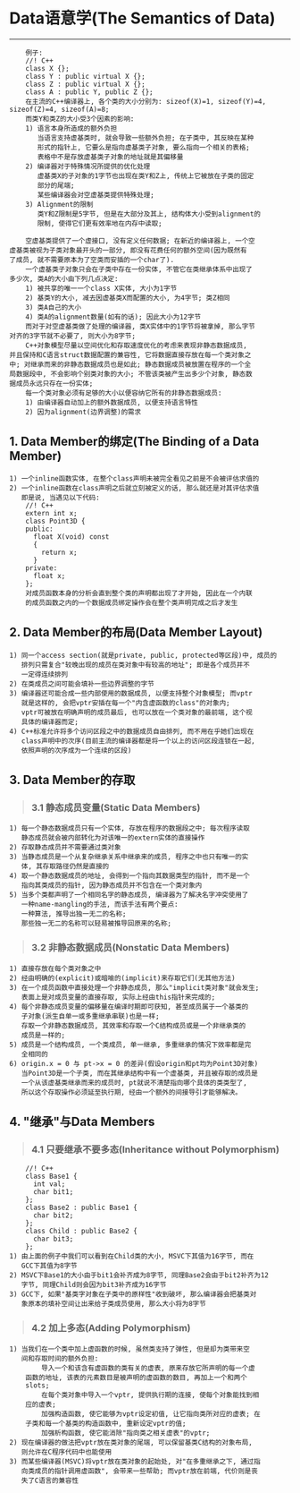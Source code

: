 # **Data语意学(The Semantics of Data)** #
***

        例子:
        //! C++
        class X {};
        class Y : public virtual X {};
        class Z : public virtual X {};
        class A : public Y, public Z {};
        在主流的C++编译器上, 各个类的大小分别为: sizeof(X)=1, sizeof(Y)=4, 
    sizeof(Z)=4, sizeof(A)=8;
        而类Y和类Z的大小受3个因素的影响:
        1) 语言本身所造成的额外负担
           当语言支持虚基类时, 就会导致一些额外负担; 在子类中, 其反映在某种
           形式的指针上, 它要么是指向虚基类子对象, 要么指向一个相关的表格; 
           表格中不是存放虚基类子对象的地址就是其偏移量
        2) 编译器对于特殊情况所提供的优化处理
           虚基类X的子对象的1字节也出现在类Y和Z上, 传统上它被放在子类的固定
           部分的尾端;
           某些编译器会对空虚基类提供特殊处理;
        3) Alignment的限制
           类Y和Z限制是5字节, 但是在大部分及其上, 结构体大小受到alignment的 
           限制, 使得它们更有效率地在内存中读取;
        
        空虚基类提供了一个虚接口, 没有定义任何数据; 在新近的编译器上, 一个空
    虚基类被视为子类对象最开头的一部分, 即没有花费任何的额外空间(因为既然有
    了成员, 就不需要原本为了空类而安插的一个char了).
        一个虚基类子对象只会在子类中存在一份实体, 不管它在类继承体系中出现了
    多少次, 类A的大小由下列几点决定:
        1) 被共享的唯一一个class X实体, 大小为1字节
        2) 基类Y的大小, 减去因虚基类X而配置的大小, 为4字节; 类Z相同
        3) 类A自己的大小
        4) 类A的alignment数量(如有的话); 因此大小为12字节
        而对于对空虚基类做了处理的编译器, 类X实体中的1字节将被拿掉, 那么字节
    对齐的3字节就不必要了, 则大小为8字节;
        C++对象模型尽量以空间优化和存取速度优化的考虑来表现非静态数据成员, 
    并且保持和C语言struct数据配置的兼容性, 它将数据直接存放在每一个类对象之
    中; 对继承而来的非静态数据成员也是如此; 静态数据成员被放置在程序的一个全
    局数据段中, 不会影响个别类对象的大小; 不管该类被产生出多少个对象, 静态数
    据成员永远只存在一份实体;
        每一个类对象必须有足够的大小以便容纳它所有的非静态数据成员:
        1) 由编译器自动加上的额外数据成员, 以便支持语言特性
        2) 因为alignment(边界调整)的需求


## **1. Data Member的绑定(The Binding of a Data Member)** ##
    1) 一个inline函数实体, 在整个class声明未被完全看见之前是不会被评估求值的
    2) 一个inline函数在class声明之后就立刻被定义的话, 那么就还是对其评估求值
       即是说, 当遇见以下代码:
        //! C++
        extern int x;
        class Point3D {
        public:
          float X(void) const 
          {
            return x;
          }
        private:
          float x;
        };
        对成员函数本身的分析会直到整个类的声明都出现了才开始, 因此在一个内联
        的成员函数之内的一个数据成员绑定操作会在整个类声明完成之后才发生


## **2. Data Member的布局(Data Member Layout)** ##
    1) 同一个access section(就是private, public, protected等区段)中, 成员的
       排列只需复合"较晚出现的成员在类对象中有较高的地址"; 即是各个成员并不
       一定得连续排列
    2) 在类成员之间可能会填补一些边界调整的字节
    3) 编译器还可能合成一些内部使用的数据成员, 以便支持整个对象模型; 而vptr
       就是这样的, 会把vptr安插在每一个"内含虚函数的class"的对象内;
       vptr可被放在明确声明的成员最后, 也可以放在一个类对象的最前端, 这个视
       具体的编译器而定;
    4) C++标准允许将多个访问区段之中的数据成员自由排列, 而不用在乎她们出现在
       class声明中的次序(目前主流的编译器都是将一个以上的访问区段连锁在一起,
       依照声明的次序成为一个连续的区段)


## **3. Data Member的存取** ##
> ### **3.1 静态成员变量(Static Data Members)** ###
    1) 每一个静态数据成员只有一个实体, 存放在程序的数据段之中; 每次程序读取
       静态成员就会被内部转化为对该唯一的extern实体的直接操作
    2) 存取静态成员并不需要通过类对象
    3) 当静态成员是一个从复杂继承关系中继承来的成员, 程序之中也只有唯一的实
       体, 其存取路径仍然是直接的
    4) 取一个静态数据成员的地址, 会得到一个指向其数据类型的指针, 而不是一个
       指向其类成员的指针, 因为静态成员并不包含在一个类对象内
    5) 当多个类都声明了一个相同名字的静态成员, 编译器为了解决名字冲突使用了
       一种name-mangling的手法, 而该手法有两个要点:
       一种算法, 推导出独一无二的名称;
       那些独一无二的名称可以轻易被推导回原来的名称;
> ### **3.2 非静态数据成员(Nonstatic Data Members)** ###
    1) 直接存放在每个类对象之中
    2) 经由明确的(explicit)或暗喻的(implicit)来存取它们(无其他方法)
    3) 在一个成员函数中直接处理一个非静态成员, 那么"implicit类对象"就会发生;
       表面上是对成员变量的直接存取, 实际上经由this指针来完成的;
    4) 每个非静态成员变量的偏移量在编译时期即可获知, 甚至成员属于一个基类的
       子对象(派生自单一或多重继承串联)也是一样;
       存取一个非静态数据成员, 其效率和存取一个C结构成员或是一个非继承类的
       成员是一样的;
    5) 成员是一个结构成员, 一个类成员, 单一继承, 多重继承的情况下效率都是完
       全相同的
    6) origin.x = 0 与 pt->x = 0 的差异(假设origin和pt均为Point3D对象)
       当Point3D是一个子类, 而在其继承结构中有一个虚基类, 并且被存取的成员是
       一个从该虚基类继承而来的成员时, pt就说不清楚指向哪个具体的类类型了, 
       所以这个存取操作必须延至执行期, 经由一个额外的间接导引才能够解决。


## **4. "继承"与Data Members** ##
> ### **4.1 只要继承不要多态(Inheritance without Polymorphism)** ###
        //! C++
        class Base1 {
          int val;
          char bit1;
        };
        class Base2 : public Base1 {
          char bit2;
        };
        class Child : public Base2 {
          char bit3;
        };
    1) 由上面的例子中我们可以看到在Child类的大小, MSVC下其值为16字节, 而在
       GCC下其值为8字节 
    2) MSVC下Base1的大小由于bit1会补齐成为8字节, 同理Base2会由于bit2补齐为12
       字节, 同理Child则会因为bit3补齐成为16字节 
    3) GCC下, 如果"基类字对象在子类中的原样性"收到破坏, 那么编译器会把基类对
       象原本的填补空间让出来给子类成员使用, 那么大小将为8字节 
> ### **4.2 加上多态(Adding Polymorphism)** ###
    1) 当我们在一个类中加上虚函数的时候, 虽然类支持了弹性, 但是却为类带来空
       间和存取时间的额外负担:
            导入一个和该含有虚函数的类有关的虚表, 原来存放它所声明的每一个虚
        函数的地址, 该表的元素数目是被声明的虚函数的数目, 再加上一个和两个
        slots;
            在每个类对象中导入一个vptr, 提供执行期的连接, 使每个对象能找到相
        应的虚表;
            加强构造函数, 使它能够为vptr设定初值, 让它指向类所对应的虚表; 在
        子类和每一个基类的构造函数中, 重新设定vptr的值;
            加强析构函数, 使它能消除"指向类之相关虚表"的vptr;
    2) 现在编译器的做法把vptr放在类对象的尾端, 可以保留基类C结构的对象布局, 
       则允许在C程序代码中也能使用
    3) 而某些编译器(MSVC)将vptr放在类对象的起始处, 对"在多重继承之下, 通过指
       向类成员的指针调用虚函数", 会带来一些帮助; 而vptr放在前端, 代价则是丧
       失了C语言的兼容性
